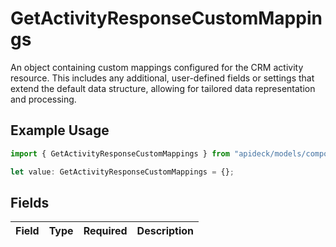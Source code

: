 # GetActivityResponseCustomMappings

An object containing custom mappings configured for the CRM activity resource. This includes any additional, user-defined fields or settings that extend the default data structure, allowing for tailored data representation and processing.

## Example Usage

```typescript
import { GetActivityResponseCustomMappings } from "apideck/models/components";

let value: GetActivityResponseCustomMappings = {};
```

## Fields

| Field       | Type        | Required    | Description |
| ----------- | ----------- | ----------- | ----------- |